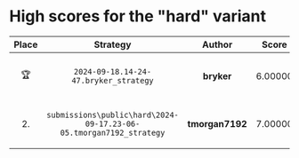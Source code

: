 # High scores for the "hard" variant

| Place | Strategy | Author | Score | Date | Source |
|:-----:|:--------:|:------:|:-----:|:----:|:------ |
| :trophy: | `2024-09-18.14-24-47.bryker_strategy` | **bryker** | 6.00000 | 2024-09-18.14-24-47 | `submissions/public/hard/2024-09-18.14-24-47.bryker_strategy.py` |
| 2. | `submissions\public\hard\2024-09-17.23-06-05.tmorgan7192_strategy` | **tmorgan7192** | 7.00000 | 2024-09-17.23-06-05 | `submissions\public\hard\2024-09-17.23-06-05.tmorgan7192_strategy.py` |

